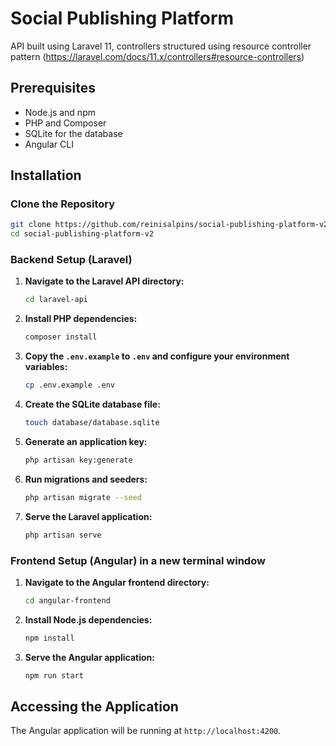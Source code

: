 # Social Publishing Platform

API built using Laravel 11, controllers structured using resource controller pattern (https://laravel.com/docs/11.x/controllers#resource-controllers)
## Prerequisites

- Node.js and npm
- PHP and Composer
- SQLite for the database
- Angular CLI

## Installation

### Clone the Repository

```bash
git clone https://github.com/reinisalpins/social-publishing-platform-v2.git
cd social-publishing-platform-v2
```

### Backend Setup (Laravel)

1. **Navigate to the Laravel API directory:**

   ```bash
   cd laravel-api
   ```

2. **Install PHP dependencies:**

   ```bash
   composer install
   ```

3. **Copy the `.env.example` to `.env` and configure your environment variables:**

   ```bash
   cp .env.example .env
   ```
   
4. **Create the SQLite database file:**

   ```bash
   touch database/database.sqlite
   ```

5. **Generate an application key:**

   ```bash
   php artisan key:generate
   ```

6. **Run migrations and seeders:**

   ```bash
   php artisan migrate --seed
   ```

7. **Serve the Laravel application:**

   ```bash
   php artisan serve
   ```

### Frontend Setup (Angular) in a new terminal window

1. **Navigate to the Angular frontend directory:**

   ```bash
   cd angular-frontend
   ```

2. **Install Node.js dependencies:**

   ```bash
   npm install
   ```

3. **Serve the Angular application:**

   ```bash
   npm run start
   ```

## Accessing the Application

The Angular application will be running at `http://localhost:4200`.
